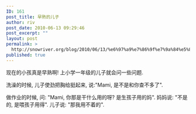 ```yaml
---
ID: 161
post_title: 早熟的儿子
author: riv
post_date: 2010-06-13 09:29:46
post_excerpt: ""
layout: post
permalink: >
  http://snowriver.org/blog/2010/06/13/%e6%97%a9%e7%86%9f%e7%9a%84%e5%84%bf%e5%ad%90/
published: true
---
```

现在的小孩真是早熟啊! 上小学一年级的儿子就会问一些问题.

洗澡的时候, 儿子使劲把胸给挺起来, 说:"Mami, 是不是和你查不多了".

做作业的时候, 问: "Mami, 你那是干什么用的呀? 是生孩子用的妈". 妈妈说: "不是的, 是喂孩子用得". 儿子说: "那我用不着的".